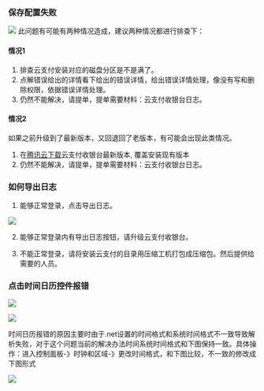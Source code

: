 ### 保存配置失败

![](https://main.qcloudimg.com/raw/5bc5a6567da2dce9225c6e8437f9fd9e.png)
此问题有可能有两种情况造成，建议两种情况都进行排查下：
#### 情况1
1. 排查云支付安装对应的磁盘分区是不是满了。
2. 点解错误给出的详情看下给出的错误详情，给出错误详情处理，像没有写和删除权限，依据错误详情处理。
3. 仍然不能解决，请提单，提单需要材料：云支付收银台日志。
#### 情况2
如果之前升级到了最新版本，又回退回了老版本，有可能会出现此类情况。
1. 在[腾讯云下载]([https://cloud.tencent.com/document/product/569/12487])云支付收银台最新版本, 覆盖安装现有版本
2. 仍然不能解决，请提单，提单需要材料：云支付收银台日志。

### 如何导出日志

1. 能够正常登录，点击导出日志。

![](https://main.qcloudimg.com/raw/41e9af4454850c28845cac2672f2eb68.png)

2. 能够正常登录内有导出日志按钮，请升级云支付收银台。

3. 不能正常登录，请将安装云支付的目录用压缩工机打包成压缩包。然后提供给需要的人员。

### 点击时间日历控件报错

![](https://main.qcloudimg.com/raw/0b98df8fad7041a3ae21d5414dedb598.jpg)

![](https://main.qcloudimg.com/raw/2e61bb9b5ade99134166465d74b78cc3.jpg)

时间日历报错的原因主要时由于.net设置的时间格式和系统时间格式不一致导致解析失败，对于这个问题当前的解决办法时间系统时间格式和下图保持一致。具体操作：进入控制面板-》时钟和区域-》更改时间格式，和下图比较，不一致的修改成下图形式

![](https://main.qcloudimg.com/raw/efe7ad054934965e019c79264e3f7483.png)